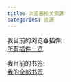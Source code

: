 ```yaml
---
title: 浏览器相关资源
categories: 资源
---
```

我目前的浏览器插件:  
[所有插件一览](https://cdn.jsdelivr.net/gh/Error4767/user_data@master/chrome%20data/%E6%89%A9%E5%B1%95/extends.png)

我目前的书签:  
[我的全部书签](https://cdn.jsdelivr.net/gh/Error4767/user_data@master/chrome%20data/%E4%B9%A6%E7%AD%BE/bookmarks.html)